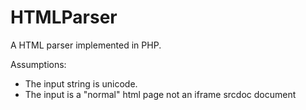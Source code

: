 # HTMLParser
A HTML parser implemented in PHP.

Assumptions:
- The input string is unicode.
- The input is a "normal" html page not an iframe srcdoc document

